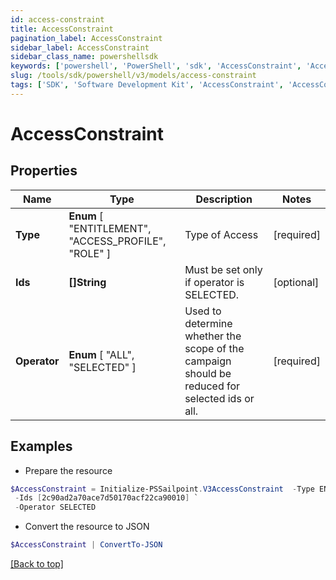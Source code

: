 ```yaml
---
id: access-constraint
title: AccessConstraint
pagination_label: AccessConstraint
sidebar_label: AccessConstraint
sidebar_class_name: powershellsdk
keywords: ['powershell', 'PowerShell', 'sdk', 'AccessConstraint', 'AccessConstraint'] 
slug: /tools/sdk/powershell/v3/models/access-constraint
tags: ['SDK', 'Software Development Kit', 'AccessConstraint', 'AccessConstraint']
---
```



# AccessConstraint

## Properties

Name | Type | Description | Notes
------------ | ------------- | ------------- | -------------
**Type** |  **Enum** [  "ENTITLEMENT",    "ACCESS_PROFILE",    "ROLE" ] | Type of Access | [required]
**Ids** | **[]String** | Must be set only if operator is SELECTED. | [optional] 
**Operator** |  **Enum** [  "ALL",    "SELECTED" ] | Used to determine whether the scope of the campaign should be reduced for selected ids or all. | [required]

## Examples

- Prepare the resource
```powershell
$AccessConstraint = Initialize-PSSailpoint.V3AccessConstraint  -Type ENTITLEMENT `
 -Ids [2c90ad2a70ace7d50170acf22ca90010] `
 -Operator SELECTED
```

- Convert the resource to JSON
```powershell
$AccessConstraint | ConvertTo-JSON
```


[[Back to top]](#) 

